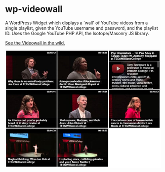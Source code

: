 # wp-videowall
A WordPress Widget which displays a 'wall' of YouTube videos from a single playlist, given the YouTube username and password, and the playlist ID. Uses the Google YouTube PHP API, the Isotope/Masonry JS library.

[See the Videowall in the wild.](http://tedx.williams.edu/videos/)

![WordPress Videowall Widget](wp-videowall.jpg)
